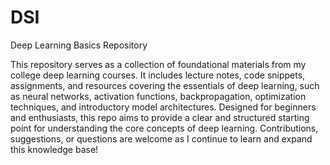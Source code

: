 # DSI

Deep Learning Basics Repository

This repository serves as a collection of foundational materials from my college deep learning courses. It includes lecture notes, code snippets, assignments, and resources covering the essentials of deep learning, such as neural networks, activation functions, backpropagation, optimization techniques, and introductory model architectures. Designed for beginners and enthusiasts, this repo aims to provide a clear and structured starting point for understanding the core concepts of deep learning. Contributions, suggestions, or questions are welcome as I continue to learn and expand this knowledge base!
